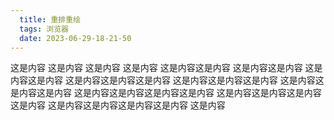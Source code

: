 ```yaml
---
  title: 重排重绘
  tags: 浏览器
  date: 2023-06-29-18-21-50
---
```

  
这是内容
这是内容
这是内容
这是内容
这是内容这是内容
这是内容这是内容
这是内容这是内容
这是内容这是内容这是内容
这是内容这是内容这是内容
这是内容这是内容这是内容
这是内容这是内容这是内容这是内容
这是内容这是内容这是内容这是内容
这是内容这是内容这是内容这是内容
这是内容